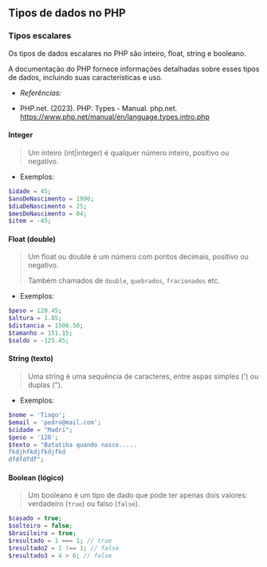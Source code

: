 ## Tipos de dados no PHP

### Tipos escalares
Os tipos de dados escalares no PHP são inteiro, float, string e booleano.

A documentação do PHP fornece informações detalhadas sobre esses tipos de dados, incluindo suas características e uso.

* *Referências:*
 - PHP.net. (2023). PHP: Types - Manual. php.net. https://www.php.net/manual/en/language.types.intro.php

#### Integer

> Um inteiro (int|integer) é qualquer número inteiro, positivo ou negativo.

* Exemplos:
```php
$idade = 45;
$anoDeNascimento = 1990;
$diaDeNascimento = 25;
$mesDeNascimento = 04;
$item = -45;
```

#### Float (double)

> Um float ou double é um número com pontos decimais, positivo ou negativo.
>
> Também chamados de `double`, `quebrados`, `fracionados` etc.

* Exemplos:
```php
$peso = 120.45;
$altura = 1.85;
$distancia = 1500.50;
$tamanho = 151.15;
$saldo = -125.45;
```

#### String (texto)

> Uma string é uma sequência de caracteres, entre aspas simples (') ou duplas (").

* Exemplos:
```php
$nome = 'Tiago';
$email = 'pedro@mail.com';
$cidade = "Madri";
$peso = '120';
$texto = "Batatiha quando nasce.....
fkdjhfkdjfkdjfkd
dfdfdfdf";
```

#### Boolean (lógico)

> Um booleano é um tipo de dado que pode ter apenas dois valores: verdadeiro (`true`) ou falso (`false`).

```php
$casado = true;
$solteiro = false;
$brasileiro = true;
$resultado = 1 === 1; // true
$resultado2 = 1 !== 1; // false
$resultado3 = 4 > 6; // false
```
